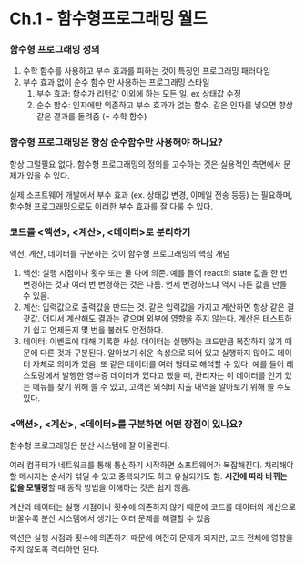 # Ch.1 - 함수형프로그래밍 월드

### 함수형 프로그래밍 정의

1. 수학 함수를 사용하고 부수 효과를 피하는 것이 특징인 프로그래밍 패러다임
2. 부수 효과 없이 순수 함수 만 사용하는 프로그래밍 스타일
    1. 부수 효과: 함수가 리턴값 이외에 하는 모든 일. ex 상태값 수정
    2. 순수 함수: 인자에만 의존하고 부수 효과가 없는 함수. 같은 인자를 넣으면 항상 같은 결과를 돌려줌 (= 수학 함수)

### 함수형 프로그래밍은 항상 순수함수만 사용해야 하나요?

항상 그럴필요 없다. 함수형 프로그래밍의 정의를 고수하는 것은 실용적인 측면에서 문제가 있을 수 있다.

실제 소프트웨어 개발에서 부수 효과 (ex. 상태값 변경, 이메일 전송 등등) 는 필요하며, 함수형 프로그래밍으로도 이러한 부수 효과를 잘 다룰 수 있다.

### 코드를 <액션>, <계산>, <데이터>로 분리하기

액션, 계산, 데이터를 구분하는 것이 함수형 프로그래밍의 핵심 개념

1. 액션: 실행 시점이나 횟수 또는 둘 다에 의존. 예를 들어 react의 state 값을 한 번 변경하는 것과 여러 번 변경하는 것은 다름. 언제 변경하느냐 역시 다른 값을 만들 수 있음.
2. 계산: 입력값으로 출력값을 만드는 것. 같은 입력값을 가지고 계산하면 항상 같은 결괏값. 어디서 계산해도 결과는 같으며 외부에 영향을 주지 않는다. 계산은 테스트하기 쉽고 언제든지 몇 번을 불러도 안전하다.
3. 데이터: 이벤트에 대해 기록한 사실. 데이터는 실행하는 코드만큼 복잡하지 않기 때문에 다른 것과 구분된다. 알아보기 쉬운 속성으로 되어 있고 실행하지 않아도 데이터 자체로 의미가 있음. 또 같은 데이터를 여러 형태로 해석할 수 있다. 예를 들어 레스토랑에서 발행한 영수증 데이터가 있다고 했을  때, 관리자는 이 데이터를 인기 있는 메뉴를 찾기 위해 쓸 수 있고, 고객은 외식비 지출 내역을 알아보기 위해 쓸 수도 있다.

### <액션>, <계산>, <데이터>를 구분하면 어떤 장점이 있나요?

함수형 프로그래밍은 분산 시스템에 잘 어울린다.

여러 컴퓨터가 네트워크를 통해 통신하기 시작하면 소프트웨어가 복잡해진다. 처리해야 할 메시지는 순서가 섞일 수 있고 중복되기도 하고 유실되기도 함. **시간에 따라 바뀌는 값을 모델링**할 때 동작 방법을 이해하는 것은 쉽지 않음.

계산과 데이터는 실행 시점이나 횟수에 의존하지 않기 때문에 코드를 데이터와 계산으로 바꿀수록 분산 시스템에서 생기는 여러 문제를 해결할 수 있음

액션은 실행 시점과 횟수에 의존하기 때문에 여전히 문제가 되지만, 코드 전체에 영향을 주지 않도록 격리하면 된다.